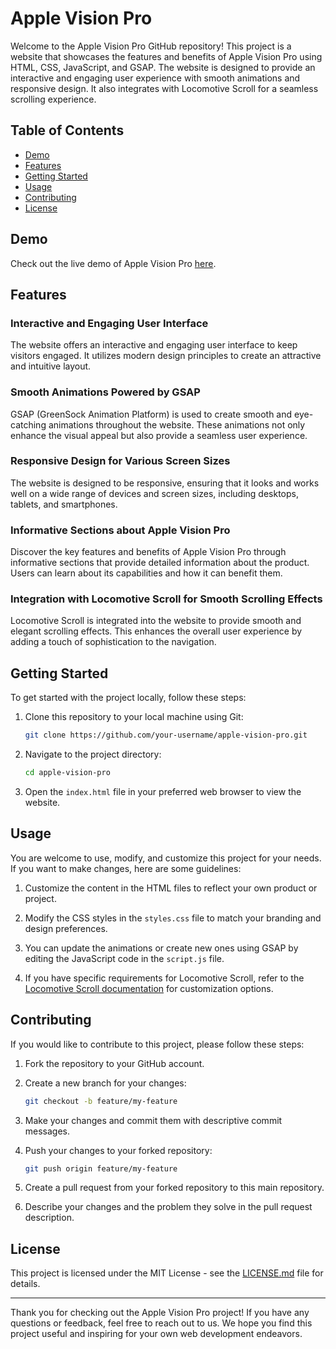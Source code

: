 # Apple Vision Pro

Welcome to the Apple Vision Pro GitHub repository! This project is a website that showcases the features and benefits of Apple Vision Pro using HTML, CSS, JavaScript, and GSAP. The website is designed to provide an interactive and engaging user experience with smooth animations and responsive design. It also integrates with Locomotive Scroll for a seamless scrolling experience.

## Table of Contents

- [Demo](#demo)
- [Features](#features)
- [Getting Started](#getting-started)
- [Usage](#usage)
- [Contributing](#contributing)
- [License](#license)

## Demo

Check out the live demo of Apple Vision Pro [here](https://example.com/apple-vision-pro).

## Features

### Interactive and Engaging User Interface

The website offers an interactive and engaging user interface to keep visitors engaged. It utilizes modern design principles to create an attractive and intuitive layout.

### Smooth Animations Powered by GSAP

GSAP (GreenSock Animation Platform) is used to create smooth and eye-catching animations throughout the website. These animations not only enhance the visual appeal but also provide a seamless user experience.

### Responsive Design for Various Screen Sizes

The website is designed to be responsive, ensuring that it looks and works well on a wide range of devices and screen sizes, including desktops, tablets, and smartphones.

### Informative Sections about Apple Vision Pro

Discover the key features and benefits of Apple Vision Pro through informative sections that provide detailed information about the product. Users can learn about its capabilities and how it can benefit them.

### Integration with Locomotive Scroll for Smooth Scrolling Effects

Locomotive Scroll is integrated into the website to provide smooth and elegant scrolling effects. This enhances the overall user experience by adding a touch of sophistication to the navigation.

## Getting Started

To get started with the project locally, follow these steps:

1. Clone this repository to your local machine using Git:

   ```bash
   git clone https://github.com/your-username/apple-vision-pro.git
   ```

2. Navigate to the project directory:

   ```bash
   cd apple-vision-pro
   ```

3. Open the `index.html` file in your preferred web browser to view the website.

## Usage

You are welcome to use, modify, and customize this project for your needs. If you want to make changes, here are some guidelines:

1. Customize the content in the HTML files to reflect your own product or project.

2. Modify the CSS styles in the `styles.css` file to match your branding and design preferences.

3. You can update the animations or create new ones using GSAP by editing the JavaScript code in the `script.js` file.

4. If you have specific requirements for Locomotive Scroll, refer to the [Locomotive Scroll documentation](https://github.com/your-username/locomotive-scroll) for customization options.

## Contributing

If you would like to contribute to this project, please follow these steps:

1. Fork the repository to your GitHub account.

2. Create a new branch for your changes:

   ```bash
   git checkout -b feature/my-feature
   ```

3. Make your changes and commit them with descriptive commit messages.

4. Push your changes to your forked repository:

   ```bash
   git push origin feature/my-feature
   ```

5. Create a pull request from your forked repository to this main repository.

6. Describe your changes and the problem they solve in the pull request description.

## License

This project is licensed under the MIT License - see the [LICENSE.md](LICENSE.md) file for details.

---

Thank you for checking out the Apple Vision Pro project! If you have any questions or feedback, feel free to reach out to us. We hope you find this project useful and inspiring for your own web development endeavors.

